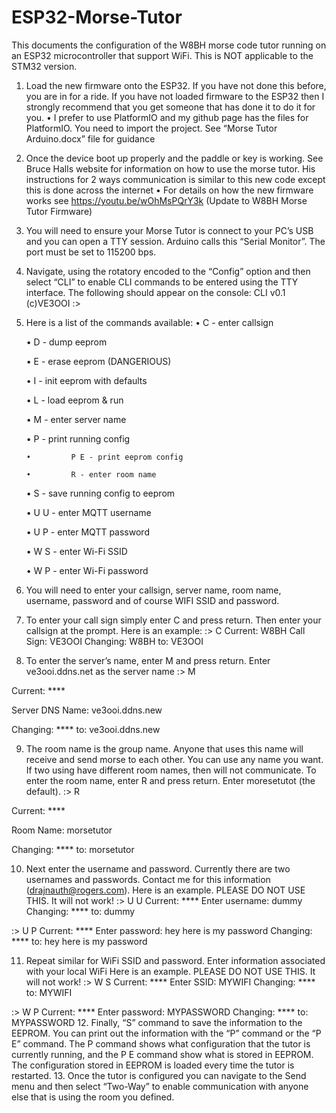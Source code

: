 # ESP32-Morse-Tutor

This documents the configuration of the W8BH morse code tutor running on an ESP32 microcontroller that support WiFi.  This is NOT applicable to the STM32 version.
1.	Load the new firmware onto the ESP32.  If you have not done this before, you are in for a ride.  If you have not loaded firmware to the ESP32 then I strongly recommend that you get someone that has done it to do it for you.
		•	I prefer to use PlatformIO and my github page has the files for PlatformIO. You need to import the project.  See “Morse Tutor Arduino.docx” file for guidance
2.	Once the device boot up properly and the paddle or key is working. See Bruce Halls website for information on how to use the morse tutor. His instructions for 2 ways communication is similar to this new code except this is done across the internet
		•	For details on how the new firmware works see https://youtu.be/wOhMsPQrY3k (Update to W8BH Morse Tutor Firmware)
3.	You will need to ensure your Morse Tutor is connect to your PC’s USB and you can open a TTY session.  Arduino calls this “Serial Monitor”.  The port must be set to 115200 bps.  
4.	Navigate, using the rotatory encoded to the “Config” option and then select “CLI” to enable CLI commands to be entered using the TTY interface.  The following should appear on the console:
		CLI v0.1 (c)VE3OOI
		:>

5.	Here is a list of the commands available:
  	•	      C - enter callsign

  	•	      D - dump eeprom

  	•	      E - erase eeprom (DANGERIOUS)

  	•	      I - init eeprom with defaults

  	•	      L - load eeprom & run

  	•	      M - enter server name

  	•	      P - print running config

		•	      P E - print eeprom config

		•	      R - enter room name

  	•	      S - save running config to eeprom

  	•	      U U - enter MQTT username

  	•	      U P - enter MQTT password

  	•	      W S - enter Wi-Fi SSID

  	•	      W P - enter Wi-Fi password

6.	You will need to enter your callsign, server name, room name, username, password and of course WIFI SSID and password.
7.	To enter your call sign simply enter C and press return. Then enter your callsign at the prompt. Here is an example:
  	:> C
  	Current: W8BH 
  	Call Sign: VE3OOI
  	Changing: W8BH to: VE3OOI

8.	To enter the server’s name, enter M and press return. Enter ve3ooi.ddns.net as the server name
  :> M

  Current: ****

  Server DNS Name: ve3ooi.ddns.new

  Changing: **** to: ve3ooi.ddns.new


9.	The room name is the group name.  Anyone that uses this name will receive and send morse to each other.  You can use any name you want.  If two using have different room names, then will not communicate.  To enter the room name, enter R and press return. Enter moresetutot (the default).
  :> R

  Current: ****

  Room Name: morsetutor

  Changing: **** to: morsetutor


10.	Next enter the username and password.  Currently there are two usernames and passwords.  Contact me for this information (drajnauth@rogers.com). 
Here is an example. PLEASE DO NOT USE THIS. It will not work!
:> U U
Current: ****
Enter username: dummy
Changing: **** to: dummy

:> U P
Current: ****
Enter password: hey here is my password
Changing: **** to: hey here is my password

11.	Repeat similar for WiFi SSID and password.  Enter information associated with your local WiFi
Here is an example. PLEASE DO NOT USE THIS. It will not work!
:> W S
Current: ****
Enter SSID: MYWIFI
Changing: **** to: MYWIFI

:> W P
Current: ****
Enter password: MYPASSWORD
Changing: **** to: MYPASSWORD
12.	Finally, “S” command to save the information to the EEPROM.  You can print out the information with the “P” command or the “P E” command.  The P command shows what configuration that the tutor is currently running, and the P E command show what is stored in EEPROM.  The configuration stored in EEPROM is loaded every time the tutor is restarted.
13.	Once the tutor is configured you can navigate to the Send menu and then select “Two-Way” to enable communication with anyone else that is using the room you defined.


